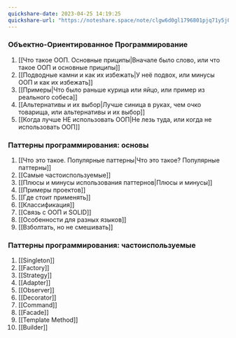 ```yaml
---
quickshare-date: 2023-04-25 14:19:25
quickshare-url: "https://noteshare.space/note/clgw6d0gl1796801pjq71y5j0a#15EMMbymmiBkTfrVyzaNhBjmASuNTLDI6k/9E5xezYQ"
---
```

### Объектно-Ориентированное Программирование 
1. [[Что такое ООП. Основные приципы|Вначале было слово, или что такое ООП и основные приципы]]
2. [[Подводные камни и как их избежать|У неё подвох, или минусы ООП и как их избежать]]
3. [[Примеры|Что было раньше курица или яйцо, или пример из реального собеса]]
4. [[Альтернативы и их выбор|Лучше синица в руках, чем очко товарища, или альтернативы и их выбор]]
5. [[Когда лучше НЕ использовать ООП|Не лезь туда, или когда не использовать ООП]]

### Паттерны программирования: основы 
1. [[Что это такое. Популярные паттерны|Что это такое? Популярные паттерны]]
2. [[Самые частоиспользуемые]]
3. [[Плюсы и минусы использования паттернов|Плюсы и минусы]]
4. [[Примеры проектов]]
5. [[Где стоит применять]]
6. [[Классификация]]
7. [[Связь с ООП и SOLID]]
8. [[Особенности для разных языков]]
9. [[Взболтать, но не смешивать]]

### Паттерны программирования: частоиспользуемые
1. [[Singleton]]
2. [[Factory]]
3. [[Strategy]]
4. [[Adapter]]
5. [[Observer]]
6. [[Decorator]]
7. [[Command]]
8. [[Facade]]
9. [[Template Method]]
10. [[Builder]]